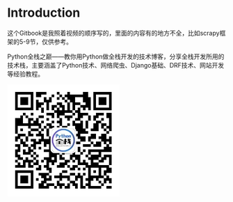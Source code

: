 # Introduction

这个Gitbook是我照着视频的顺序写的，里面的内容有的地方不全，比如scrapy框架的5-9节，仅供参考。



Python全栈之巅——教你用Python做全栈开发的技术博客，分享全栈开发所用的技术栈，主要涵盖了Python技术、网络爬虫、Django基础、DRF技术、网站开发等经验教程。

![](./images/pythonguide.jpg)
